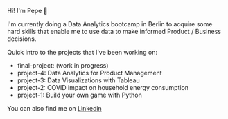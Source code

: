 Hi! I'm Pepe 👋

I'm currently doing a Data Analytics bootcamp in Berlin to acquire some hard skills that enable me to use data to make informed Product / Business decisions. 

Quick intro to the projects that I've been working on: 

- final-project: (work in progress)
- project-4: Data Analytics for Product Management
- project-3: Data Visualizations with Tableau
- project-2: COVID impact on household energy consumption
- project-1: Build your own game with Python

You can also find me on [Linkedin](https://www.linkedin.com/in/pepenunez/)
